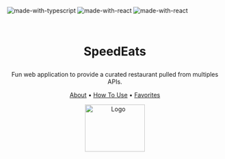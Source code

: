 ![made-with-typescript](https://img.shields.io/badge/Typescript-blue) ![made-with-react](https://img.shields.io/badge/React-red) ![made-with-react](https://img.shields.io/badge/Next.js-black)

<br />
<h1>
<p align="center">
  SpeedEats
</h1>
 <p align="center">
   Fun web application to provide a curated restaurant pulled from multiples APIs.
    <br />
</p>
<p align="center">
  <a href="#about">About</a> •
  <a href="#usage">How To Use</a> •
  <a href="#favorites">Favorites</a>
</p>

<p align="center">
  <img src="https://raw.githubusercontent.com/SamirOsAbdalla/SpeedEats/main/public/screenshot-main.png" alt="Logo" width="140" height="110">
</h1>  
